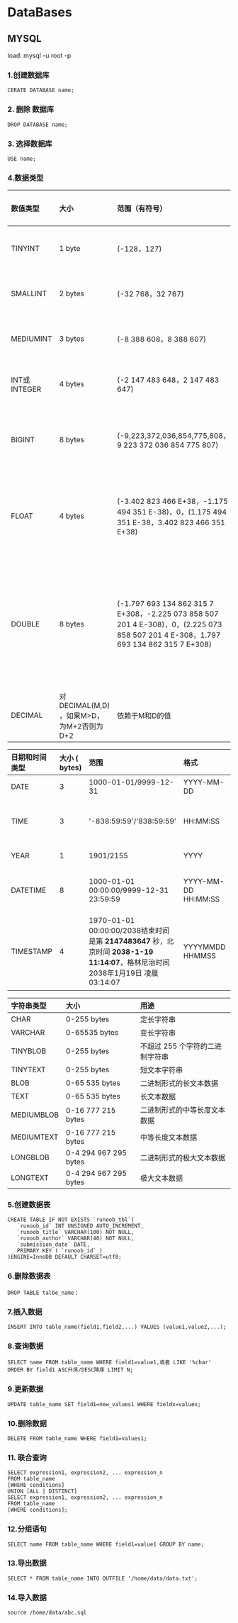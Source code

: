 # DataBases
## MYSQL

load:  mysql -u root -p

### 1.创建数据库 

```mysql
CERATE DATABASE name;
```

### 2. 删除 数据库

```mysql
DROP DATABASE name;
```

### 3. 选择数据库

```mysql
USE name;
```

### 4.数据类型

| 数值类型     | 大小                                     | 范围（有符号）                                               | 范围（无符号）                                               | 用途            |
| :----------- | :--------------------------------------- | :----------------------------------------------------------- | :----------------------------------------------------------- | :-------------- |
| TINYINT      | 1 byte                                   | (-128，127)                                                  | (0，255)                                                     | 小整数值        |
| SMALLINT     | 2 bytes                                  | (-32 768，32 767)                                            | (0，65 535)                                                  | 大整数值        |
| MEDIUMINT    | 3 bytes                                  | (-8 388 608，8 388 607)                                      | (0，16 777 215)                                              | 大整数值        |
| INT或INTEGER | 4 bytes                                  | (-2 147 483 648，2 147 483 647)                              | (0，4 294 967 295)                                           | 大整数值        |
| BIGINT       | 8 bytes                                  | (-9,223,372,036,854,775,808，9 223 372 036 854 775 807)      | (0，18 446 744 073 709 551 615)                              | 极大整数值      |
| FLOAT        | 4 bytes                                  | (-3.402 823 466 E+38，-1.175 494 351 E-38)，0，(1.175 494 351 E-38，3.402 823 466 351 E+38) | 0，(1.175 494 351 E-38，3.402 823 466 E+38)                  | 单精度 浮点数值 |
| DOUBLE       | 8 bytes                                  | (-1.797 693 134 862 315 7 E+308，-2.225 073 858 507 201 4 E-308)，0，(2.225 073 858 507 201 4 E-308，1.797 693 134 862 315 7 E+308) | 0，(2.225 073 858 507 201 4 E-308，1.797 693 134 862 315 7 E+308) | 双精度 浮点数值 |
| DECIMAL      | 对DECIMAL(M,D) ，如果M>D，为M+2否则为D+2 | 依赖于M和D的值                                               | 依赖于M和D的值                                               | 小数值          |

| 日期和时间类型 | 大小 ( bytes) | 范围                                                         | 格式                | 用途                     |
| :------------- | :------------ | :----------------------------------------------------------- | :------------------ | :----------------------- |
| DATE           | 3             | 1000-01-01/9999-12-31                                        | YYYY-MM-DD          | 日期值                   |
| TIME           | 3             | '-838:59:59'/'838:59:59'                                     | HH:MM:SS            | 时间值或持续时间         |
| YEAR           | 1             | 1901/2155                                                    | YYYY                | 年份值                   |
| DATETIME       | 8             | 1000-01-01 00:00:00/9999-12-31 23:59:59                      | YYYY-MM-DD HH:MM:SS | 混合日期和时间值         |
| TIMESTAMP      | 4             | 1970-01-01 00:00:00/2038结束时间是第 **2147483647** 秒，北京时间 **2038-1-19 11:14:07**，格林尼治时间 2038年1月19日 凌晨 03:14:07 | YYYYMMDD HHMMSS     | 混合日期和时间值，时间戳 |


| 字符串类型 | 大小                  | 用途                            |
| :--------- | :-------------------- | :------------------------------ |
| CHAR       | 0-255 bytes           | 定长字符串                      |
| VARCHAR    | 0-65535 bytes         | 变长字符串                      |
| TINYBLOB   | 0-255 bytes           | 不超过 255 个字符的二进制字符串 |
| TINYTEXT   | 0-255 bytes           | 短文本字符串                    |
| BLOB       | 0-65 535 bytes        | 二进制形式的长文本数据          |
| TEXT       | 0-65 535 bytes        | 长文本数据                      |
| MEDIUMBLOB | 0-16 777 215 bytes    | 二进制形式的中等长度文本数据    |
| MEDIUMTEXT | 0-16 777 215 bytes    | 中等长度文本数据                |
| LONGBLOB   | 0-4 294 967 295 bytes | 二进制形式的极大文本数据        |
| LONGTEXT   | 0-4 294 967 295 bytes | 极大文本数据                    |

### 5.创建数据表

```mysql
CREATE TABLE IF NOT EXISTS `runoob_tbl`(
   `runoob_id` INT UNSIGNED AUTO_INCREMENT,
   `runoob_title` VARCHAR(100) NOT NULL,
   `runoob_author` VARCHAR(40) NOT NULL,
   `submission_date` DATE,
   PRIMARY KEY ( `runoob_id` )
)ENGINE=InnoDB DEFAULT CHARSET=utf8;
```

### 6.删除数据表

```mysql
DROP TABLE talbe_name；
```

### 7.插入数据

```
INSERT INTO table_name(field1,field2,...) VALUES (value1,value2,...);
```

### 8.查询数据

```mysql
SELECT name FROM table_name WHERE field1=value1,或者 LIKE '%char'  ORDER BY field1 ASC升序/DESC降序 LIMIT N; 
```

### 9.更新数据

```mysql
UPDATE table_name SET field1=new_values1 WHERE fieldx=valuex;
```

### 10.删除数据

```mysql
DELETE FROM table_name WHERE field1=values1;
```

### 11. 联合查询

```mysql
SELECT expression1, expression2, ... expression_n
FROM table_name
[WHERE conditions]
UNION [ALL | DISTINCT]
SELECT expression1, expression2, ... expression_n
FROM table_name
[WHERE conditions];
```

### 12.分组语句

```mysql
SELECT name FROM table_name WHERE field1=value1 GROUP BY name;
```

### 13.导出数据

```mysql
SELECT * FROM table_name INTO OUTFILE '/home/data/data.txt';
```

### 14.导入数据

```mysql
source /home/data/abc.sql
```

